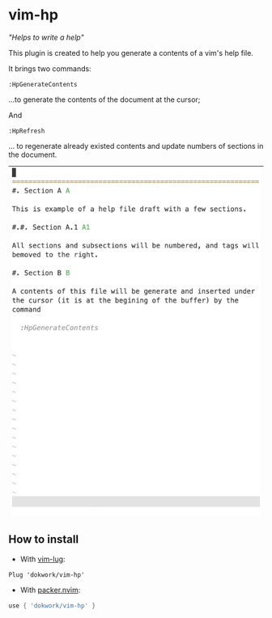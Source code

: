 # vim-hp 
  _"Helps to write a help"_

This plugin is created to help you generate a contents of a vim's help file.

It brings two commands:

```viml
:HpGenerateContents
```
...to generate the contents of the document at the cursor;

And 

```viml
:HpRefresh
```
... to regenerate already existed contents and update numbers of sections in the
document.

|![example](example.gif)|
|----|

## How to install

* With [vim-lug](https://github.com/junegunn/vim-plug/):

```viml
Plug 'dokwork/vim-hp'
```

* With [packer.nvim](https://github.com/wbthomason/packer.nvim/):

```lua
use { 'dokwork/vim-hp' }
```
